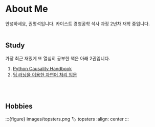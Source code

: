 # About Me

안녕하세요, 권명석입니다. 카이스트 경영공학 석사 과정 2년차 재학 중입니다.
<br/><br/>

## Study
가장 최근 재밌게 또 열심히 공부한 책은 아래 2권입니다.
1. [Python Causality Handbook](https://matheusfacure.github.io/python-causality-handbook/landing-page.html)
2. [딥 러닝을 이용한 자연어 처리 입문](https://wikidocs.net/book/2155)

<br/><br/>
## Hobbies
:::{figure} images/topsters.png
:label: topsters
:align: center
:::
